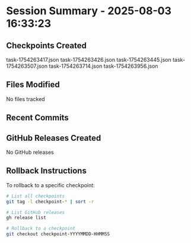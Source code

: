 # Session Summary - 2025-08-03 16:33:23

## Checkpoints Created
task-1754263417.json
task-1754263426.json
task-1754263445.json
task-1754263507.json
task-1754263714.json
task-1754263956.json

## Files Modified
No files tracked

## Recent Commits


## GitHub Releases Created
No GitHub releases

## Rollback Instructions
To rollback to a specific checkpoint:
```bash
# List all checkpoints
git tag -l checkpoint-* | sort -r

# List GitHub releases
gh release list

# Rollback to a checkpoint
git checkout checkpoint-YYYYMMDD-HHMMSS
```
